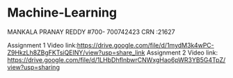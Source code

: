 # Machine-Learning
MANKALA PRANAY REDDY
#700- 700742423
CRN :21627

Assignment 1 Video link:https://drive.google.com/file/d/1mydM3k4wPC-Z9HkzLh8ZBgFKTsiQEINY/view?usp=share_link
Assignment 2 Video link: https://drive.google.com/file/d/1LHbDhflnbwrCNWxgHao6pWR3YB5G4TpZ/view?usp=sharing
